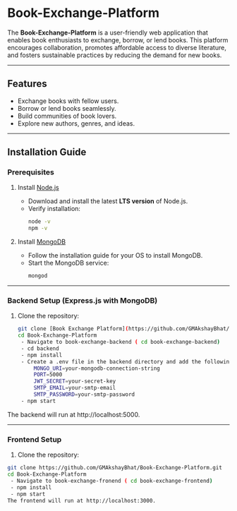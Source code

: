 # Book-Exchange-Platform

The **Book-Exchange-Platform** is a user-friendly web application that enables book enthusiasts to exchange, borrow, or lend books. This platform encourages collaboration, promotes affordable access to diverse literature, and fosters sustainable practices by reducing the demand for new books. 

---

## Features
- Exchange books with fellow users.
- Borrow or lend books seamlessly.
- Build communities of book lovers.
- Explore new authors, genres, and ideas.

---

## Installation Guide

### Prerequisites
1. Install [Node.js](https://nodejs.org/)
   - Download and install the latest **LTS version** of Node.js.
   - Verify installation:
     ```bash
     node -v
     npm -v
     ```

2. Install [MongoDB](https://www.mongodb.com/docs/manual/installation/)
   - Follow the installation guide for your OS to install MongoDB.
   - Start the MongoDB service:
     ```bash
     mongod
     ```

---

### Backend Setup (Express.js with MongoDB)
1. Clone the repository:
   ```bash
   git clone [Book Exchange Platform](https://github.com/GMAkshayBhat/Book-Exchange-Platform.git)
   cd Book-Exchange-Platform
    - Navigate to book-exchange-backend ( cd book-exchange-backend)
    - cd backend
    - npm install
    - Create a .env file in the backend directory and add the following:
        MONGO_URI=your-mongodb-connection-string
        PORT=5000
        JWT_SECRET=your-secret-key
        SMTP_EMAIL=your-smtp-email
        SMTP_PASSWORD=your-smtp-password
    - npm start
The backend will run at http://localhost:5000.

---

### Frontend Setup 
1.  Clone the repository:
   ```bash
   git clone https://github.com/GMAkshayBhat/Book-Exchange-Platform.git
   cd Book-Exchange-Platform
    - Navigate to book-exchange-fronend ( cd book-exchange-frontend)
    - npm install
    - npm start
The frontend will run at http://localhost:3000.